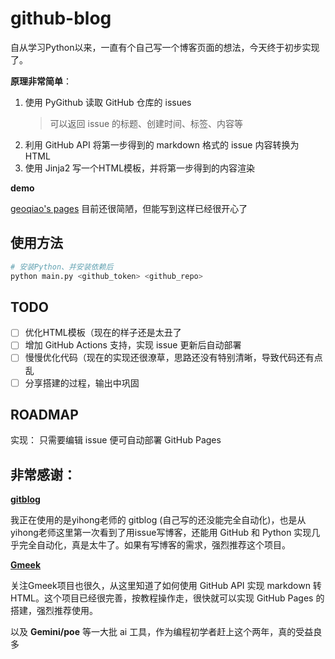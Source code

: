 # github-blog

自从学习Python以来，一直有个自己写一个博客页面的想法，今天终于初步实现了。

**原理非常简单**：

1. 使用 PyGithub 读取 GitHub 仓库的 issues
   > 可以返回 issue 的标题、创建时间、标签、内容等
2. 利用 GitHub API 将第一步得到的 markdown 格式的 issue 内容转换为 HTML
3. 使用 Jinja2 写一个HTML模板，并将第一步得到的内容渲染

**demo**

[geoqiao's pages](https://geoqiao.github.io/contents)
目前还很简陋，但能写到这样已经很开心了

## 使用方法

```bash
# 安装Python、并安装依赖后
python main.py <github_token> <github_repo>
```

## TODO

- [ ] 优化HTML模板（现在的样子还是太丑了
- [ ] 增加 GitHub Actions 支持，实现 issue 更新后自动部署
- [ ] 慢慢优化代码（现在的实现还很潦草，思路还没有特别清晰，导致代码还有点乱
- [ ] 分享搭建的过程，输出中巩固

## ROADMAP

实现： 只需要编辑 issue 便可自动部署 GitHub Pages

## 非常感谢：

**[gitblog](https://github.com/yihong0618/gitblog)**

我正在使用的是yihong老师的 gitblog (自己写的还没能完全自动化)，也是从yihong老师这里第一次看到了用issue写博客，还能用 GitHub 和 Python 实现几乎完全自动化，真是太牛了。如果有写博客的需求，强烈推荐这个项目。

**[Gmeek](https://github.com/Meekdai/Gmeek)**

关注Gmeek项目也很久，从这里知道了如何使用 GitHub API 实现 markdown 转 HTML。这个项目已经很完善，按教程操作走，很快就可以实现 GitHub Pages 的搭建，强烈推荐使用。

以及 **Gemini/poe** 等一大批 ai 工具，作为编程初学者赶上这个两年，真的受益良多
